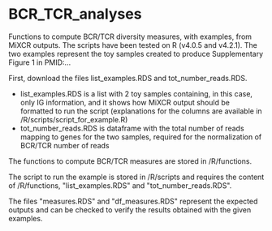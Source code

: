 # BCR_TCR_analyses
Functions to compute BCR/TCR diversity measures, with examples, from MiXCR outputs. 
The scripts have been tested on R (v4.0.5 and v4.2.1).
The two examples represent the toy samples created to produce Supplementary Figure 1 in PMID:...

First, download the files list_examples.RDS and tot_number_reads.RDS.
- list_examples.RDS is a list with 2 toy samples containing, in this case, only IG information, and it shows how MiXCR output should be formatted to run the script (explanations for the columns are available in /R/scripts/script_for_example.R)
- tot_number_reads.RDS is dataframe with the total number of reads mapping to genes for the two samples, required for the normalization of BCR/TCR number of reads


The functions to compute BCR/TCR measures are stored in /R/functions.

The script to run the example is stored in /R/scripts and requires the content of /R/functions, "list_examples.RDS" and "tot_number_reads.RDS".

The files "measures.RDS" and "df_measures.RDS" represent the expected outputs and can be checked to verify the results obtained with the given examples.
